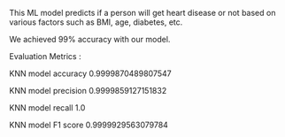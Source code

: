 This ML model predicts if a person will get heart disease or not based on various factors such as BMI, age, diabetes, etc. 

We achieved 99% accuracy with our model.

Evaluation Metrics :

KNN model accuracy 0.9999870489807547

KNN model precision 0.9999859127151832

KNN model recall 1.0

KNN model F1 score 0.9999929563079784

